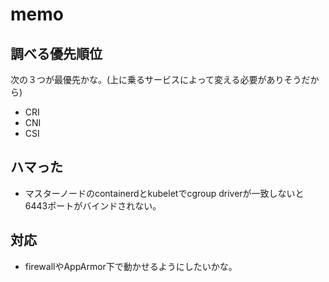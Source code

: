 # memo
## 調べる優先順位
次の３つが最優先かな。(上に乗るサービスによって変える必要がありそうだから)
- CRI
- CNI
- CSI

## ハマった
- マスターノードのcontainerdとkubeletでcgroup driverが一致しないと6443ポートがバインドされない。

## 対応
- firewallやAppArmor下で動かせるようにしたいかな。
